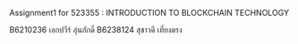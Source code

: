  Assignment1 for 523355 : INTRODUCTION TO BLOCKCHAIN TECHNOLOGY 
 
B6210236 เอกปวีร์ อุ่นภักดิ์
B6238124 สุชาวดี เที่ยงตรง
